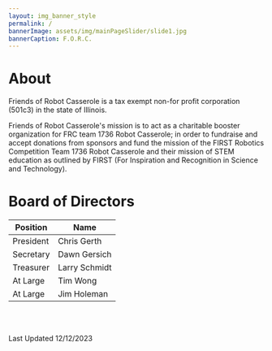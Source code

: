 ```yaml
---
layout: img_banner_style
permalink: /
bannerImage: assets/img/mainPageSlider/slide1.jpg
bannerCaption: F.O.R.C.
---
```


# About

Friends of Robot Casserole is a tax exempt non-for profit corporation (501c3) in the state of Illinois. 

Friends of Robot Casserole's mission is to act as a charitable booster organization for FRC team 1736 Robot Casserole; in order to fundraise and accept donations from sponsors and fund the mission of the FIRST Robotics Competition Team 1736 Robot Casserole and their mission of STEM education as outlined by FIRST (For Inspiration and Recognition in Science and Technology).

# Board of Directors

| Position |  Name | 
| -------- | ----- |
| President | Chris Gerth |
| Secretary | Dawn Gersich |
| Treasurer | Larry Schmidt |
| At Large | Tim Wong |
| At Large | Jim Holeman |

<br><br>

Last Updated 12/12/2023

